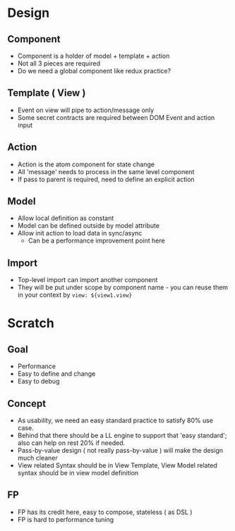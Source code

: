 # Design
## Component
   - Component is a holder of model + template + action
   - Not all 3 pieces are required
   - Do we need a global component like redux practice?

## Template ( View )
   - Event on view will pipe to action/message only
   - Some secret contracts are required between DOM Event and action input

## Action
   - Action is the atom component for state change
   - All 'message' needs to process in the same level component
   - If pass to parent is required, need to define an explicit action

## Model
   - Allow local definition as constant
   - Model can be defined outside by model attribute
   - Allow init action to load data in sync/async
     - Can be a performance improvement point here

## Import
   - Top-level import can import another component
   - They will be put under scope by component name - you can reuse them in your context by `view: ${view1.view}`

# Scratch
## Goal
* Performance
* Easy to define and change
* Easy to debug

## Concept
* As usability, we need an easy standard practice to satisfy 80% use case.
* Behind that there should be a LL engine to support that 'easy standard'; also can help on rest 20% if needed.
* Pass-by-value design ( not really pass-by-value ) will make the design much cleaner
* View related Syntax should be in View Template, View Model related syntax should be in view model definition

## FP
* FP has its credit here, easy to compose, stateless ( as DSL )
* FP is hard to performance tuning
